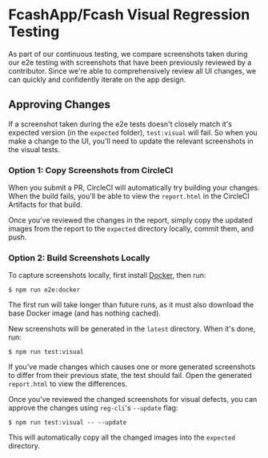 # FcashApp/Fcash Visual Regression Testing

As part of our continuous testing, we compare screenshots taken during our e2e testing with screenshots that have been previously reviewed by a contributor. Since we're able to comprehensively review all UI changes, we can quickly and confidently iterate on the app design.

## Approving Changes

If a screenshot taken during the e2e tests doesn't closely match it's expected version (in the `expected` folder), `test:visual` will fail. So when you make a change to the UI, you'll need to update the relevant screenshots in the visual tests.

### Option 1: Copy Screenshots from CircleCI

When you submit a PR, CircleCI will automatically try building your changes. When the build fails, you'll be able to view the `report.html` in the CircleCI Artifacts for that build.

Once you've reviewed the changes in the report, simply copy the updated images from the report to the `expected` directory locally, commit them, and push.

### Option 2: Build Screenshots Locally

To capture screenshots locally, first install [Docker](https://www.docker.com/), then run:

```
$ npm run e2e:docker
```

The first run will take longer than future runs, as it must also download the base Docker image (and has nothing cached).

New screenshots will be generated in the `latest` directory. When it's done, run:

```
$ npm run test:visual
```

If you've made changes which causes one or more generated screenshots to differ from their previous state, the test should fail. Open the generated `report.html` to view the differences.

Once you've reviewed the changed screenshots for visual defects, you can approve the changes using `reg-cli`'s `--update` flag:

```
$ npm run test:visual -- --update
```

This will automatically copy all the changed images into the `expected` directory.
